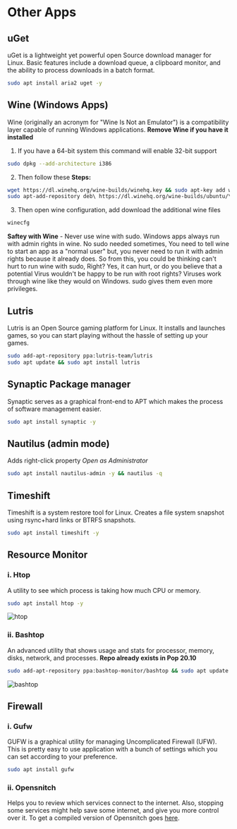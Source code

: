 # Other Apps

## uGet

uGet is a lightweight yet powerful open Source download manager for Linux. Basic features include a download queue, a clipboard monitor, and the ability to process downloads in a batch format.

```sh
sudo apt install aria2 uget -y
```

## Wine (Windows Apps)

Wine (originally an acronym for "Wine Is Not an Emulator") is a compatibility layer capable of running Windows applications.
**Remove Wine if you have it installed**

1. If you have a 64-bit system this command will enable 32-bit support

```sh
sudo dpkg --add-architecture i386
```

2. Then follow these **Steps:**

```sh
wget https://dl.winehq.org/wine-builds/winehq.key && sudo apt-key add winehq.key
sudo apt-add-repository deb\ https://dl.winehq.org/wine-builds/ubuntu/\ $(lsb_release -c | sed 's/Codename:\t/''/g')\ main && sudo apt update && sudo apt install --install-recommends winehq-stable -y
```

3. Then open wine configuration, add download the additional wine files

```sh
winecfg
```

**Saftey with Wine** - Never use wine with sudo. Windows apps always run with admin rights in wine. No sudo needed sometimes, You need to tell wine to start an app as a "normal user" but, you never need to run it with admin rights because it already does. So from this, you could be thinking can't hurt to run wine with sudo, Right? Yes, it can hurt, or do you believe that a potential Virus wouldn't be happy to be run with root rights? Viruses work through wine like they would on Windows. sudo gives them even more privileges.

## Lutris

Lutris is an Open Source gaming platform for Linux. It installs and launches games, so you can start playing without the hassle of setting up your games.

```sh
sudo add-apt-repository ppa:lutris-team/lutris
sudo apt update && sudo apt install lutris
```

## Synaptic Package manager

Synaptic serves as a graphical front-end to APT which makes the process of software management easier.

```sh
sudo apt install synaptic -y
```

## Nautilus (admin mode)

Adds right-click property _Open as Administrator_

```sh
sudo apt install nautilus-admin -y && nautilus -q
```

## Timeshift

Timeshift is a system restore tool for Linux. Creates a file system snapshot using rsync+hard links or BTRFS snapshots.

```sh
sudo apt install timeshift -y
```

## Resource Monitor

### i. Htop

A utility to see which process is taking how much CPU or memory.

```sh
sudo apt install htop -y
```

![htop](https://imgur.com/q6j85Hk.gif)

### ii. Bashtop

An advanced utility that shows usage and stats for processor, memory, disks, network, and processes.
**Repo already exists in Pop 20.10**

```sh
sudo add-apt-repository ppa:bashtop-monitor/bashtop && sudo apt update && sudo apt install bashtop -y
```

![bashtop](https://imgur.com/mvpMdQ1.gif)

## Firewall

### i. Gufw

GUFW is a graphical utility for managing Uncomplicated Firewall (UFW). This is pretty easy to use application with a bunch of settings which you can set according to your preference.

```sh
sudo apt install gufw
```

### ii. Opensnitch

Helps you to review which services connect to the internet. Also, stopping some services might help save some internet, and give you more control over it. To get a compiled version of Opensnitch goes [here](https://github.com/evilsocket/opensnitch).
